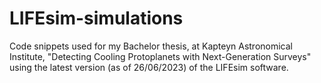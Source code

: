 # LIFEsim-simulations
Code snippets used for my Bachelor thesis, at Kapteyn Astronomical Institute, "Detecting Cooling Protoplanets with Next-Generation Surveys" using the latest version (as of 26/06/2023) of the LIFEsim software.
